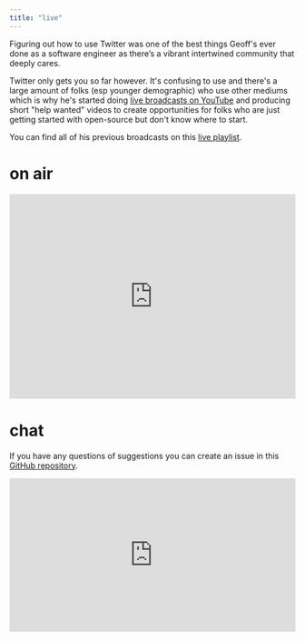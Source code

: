 ```yaml
---
title: "live"
---
```


Figuring out how to use Twitter was one of the best things Geoff's ever done as a software engineer as there’s a vibrant intertwined community that deeply cares. 

Twitter only gets you so far however. It's confusing to use and there's a large amount of folks (esp younger demographic) who use other mediums which is why he's started doing [live broadcasts on YouTube](/youtube) and producing short "help wanted" videos to create opportunities for folks who are just getting started with open-source but don't know where to start.

You can find all of his previous broadcasts on  this <a href="https://www.youtube.com/playlist?list=PLM9jdoijSdhgssQ-KgHbKRkz80bIYHQh1">live playlist</a>.

# on air

<iframe width="100%" height="360" src="https://www.youtube.com/embed/vg_Tc98dPXA" frameborder="0" allow="autoplay; encrypted-media" allowfullscreen></iframe>

# chat

If you have any questions of suggestions you can create an issue in this [GitHub repository](https://github.com/ghuntley/live). 

<iframe allowfullscreen="" frameborder="0" height="270" src="https://www.youtube.com/live_chat?vvg_Tc98dPXA&embed_domain=ghuntley.com" width="100%"></iframe>
